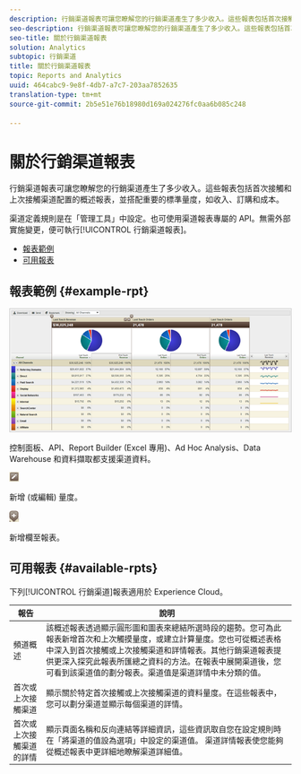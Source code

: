 ```yaml
---
description: 行銷渠道報表可讓您瞭解您的行銷渠道產生了多少收入。這些報表包括首次接觸和上次接觸渠道配置的概述報表，並搭配重要的標準量度，如收入、訂購和成本。
seo-description: 行銷渠道報表可讓您瞭解您的行銷渠道產生了多少收入。這些報表包括首次接觸和上次接觸渠道配置的概述報表，並搭配重要的標準量度，如收入、訂購和成本。
seo-title: 關於行銷渠道報表
solution: Analytics
subtopic: 行銷渠道
title: 關於行銷渠道報表
topic: Reports and Analytics
uuid: 464cabc9-9e8f-4db7-a7c7-203aa7852635
translation-type: tm+mt
source-git-commit: 2b5e51e76b18980d169a024276fc0aa6b085c248

---
```



# 關於行銷渠道報表

行銷渠道報表可讓您瞭解您的行銷渠道產生了多少收入。這些報表包括首次接觸和上次接觸渠道配置的概述報表，並搭配重要的標準量度，如收入、訂購和成本。

渠道定義規則是在「管理工具」中設定。也可使用渠道報表專屬的 API。無需外部實施變更，便可執行[!UICONTROL 行銷渠道報表]。

* [報表範例](/help/components/c-marketing-channels/c-overview.md)
* [可用報表](/help/components/c-marketing-channels/c-overview.md)

## 報表範例 {#example-rpt}

![](assets/overview.png)

控制面板、API、Report Builder (Excel 專用)、Ad Hoc Analysis、Data Warehouse 和資料擷取都支援渠道資料。

![](assets/metric_edit_icon.png)

新增 (或編輯) 量度。

![](assets/add_column_icon.png)

新增欄至報表。

## 可用報表 {#available-rpts}

下列[!UICONTROL 行銷渠道]報表適用於 Experience Cloud。

| 報告 | 說明 |
|--- |--- |
| 頻道概述 | 該概述報表透過顯示圓形圖和圖表來總結所選時段的趨勢。您可為此報表新增首次和上次觸摸量度，或建立計算量度。您也可從概述表格中深入到首次接觸或上次接觸渠道和詳情報表。其他行銷渠道報表提供更深入探究此報表所匯總之資料的方法。在報表中展開渠道後，您可看到該渠道值的劃分報表。渠道值是渠道詳情中未分類的值。 |
| 首次或上次接觸渠道 | 顯示關於特定首次接觸或上次接觸渠道的資料量度。在這些報表中，您可以劃分渠道並顯示每個渠道的詳情。 |
| 首次或上次接觸渠道的詳情 | 顯示頁面名稱和反向連結等詳細資訊，這些資訊取自您在設定規則時在「將渠道的值設為選項」中設定的渠道值。 渠道詳情報表使您能夠從概述報表中更詳細地瞭解渠道詳細值。 |
